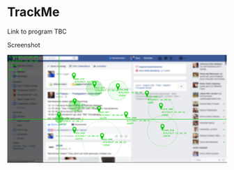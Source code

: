 <h1>TrackMe</h1>

<p>Link to program TBC</p>

<p>Screenshot</p>

![ScreenShot](https://github.com/RikkeBadsberg/FinalProject/blob/master/FinalProject/screenshot.png)
